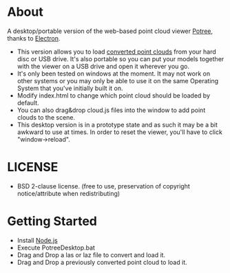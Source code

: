 

# About

A desktop/portable version of the web-based point cloud viewer [Potree](https://github.com/potree/potree), thanks to [Electron](https://electronjs.org/).

* This version allows you to load [converted point clouds](https://github.com/potree/PotreeConverter) from your hard disc or USB drive. It's also portable so you can put your models together with the viewer on a USB drive and open it wherever you go. 
* It's only been tested on windows at the moment. It may not work on other systems or you may only be able to use it on the same Operating System that you've initially built it on.
* Modify index.html to change which point cloud should be loaded by default.
* You can also drag&drop cloud.js files into the window to add point clouds to the scene.
* This desktop version is in a prototype state and as such it may be a bit awkward to use at times. 
In order to reset the viewer, you'll have to click "window->reload".

# LICENSE

* BSD 2-clause license. (free to use, preservation of copyright notice/attribute when redistributing)

# Getting Started

* Install [Node.js](https://nodejs.org/en/)
* Execute PotreeDesktop.bat
* Drag and Drop a las or laz file to convert and load it.
* Drag and Drop a previously converted point cloud to load it. 
